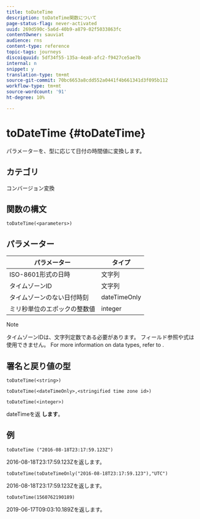```yaml
---
title: toDateTime
description: toDateTime関数について
page-status-flag: never-activated
uuid: 269d590c-5a6d-40b9-a879-02f5033863fc
contentOwner: sauviat
audience: rns
content-type: reference
topic-tags: journeys
discoiquuid: 5df34f55-135a-4ea8-afc2-f9427ce5ae7b
internal: n
snippet: y
translation-type: tm+mt
source-git-commit: 70bc6653a8cdd552a0441f4b661341d3f095b112
workflow-type: tm+mt
source-wordcount: '91'
ht-degree: 10%

---
```


# toDateTime {#toDateTime}

パラメーターを、型に応じて日付の時間値に変換します。

## カテゴリ

コンバージョン変換

## 関数の構文

`toDateTime(<parameters>)`

## パラメーター

| パラメーター | タイプ |
|-----------|------------------|
| ISO-8601形式の日時 | 文字列 |
| タイムゾーンID | 文字列 |
| タイムゾーンのない日付時刻 | dateTimeOnly |
| ミリ秒単位のエポックの整数値 | integer |

>[!NOTE]
>
>タイムゾーンIDは、文字列定数である必要があります。 フィールド参照や式は使用できません。 For more information on data types, refer to [](../expression/data-types.md).

## 署名と戻り値の型

`toDateTime(<string>)`

`toDateTime(<dateTimeOnly>,<stringified time zone id>)`

`toDateTime(<integer>)`

dateTimeを返 **します**。

<!--`toDateTime(<year>,<month>,<dayOfMonth>,<hour>,<minute>,<second>)`

Returns a date time with default time zone UTC.

`toDateTime(<year>,<month>,<dayOfMonth>)`
`toDateTime(<stringified timeZone>,<year>,<month>,<dayOfMonth>)`
`toDateTime(<timeZone>,<year>,<month>,<dayOfMonth>)`

Return a datetime where hour, minute and second set to 0.

`toDateTime(<stringified timeZone>,<year>,<month>,<dayOfMonth>,<hour>,<minute>,<second>)`
`toDateTime(<string>)`
`toDateTime(<string>,<integer>)`
`toDateTime(<stringified timeZone>,<dateTimeOnly)`

`toDateTime(<timeZone>,<integer>)`

Return a datetime.

-->

## 例

`toDateTime ("2016-08-18T23:17:59.123Z")`

2016-08-18T23:17:59.123Zを返します。

`toDateTime(toDateTimeOnly("2016-08-18T23:17:59.123"),"UTC")`

2016-08-18T23:17:59.123Zを返します。

`toDateTime(1560762190189)`

2019-06-17T09:03:10.189Zを返します。

<!--`toDateTime ("2016-08-18T23:17:59.123", "UTC")`

Returns 2016-08-18T23:17:59.123Z.

`toDateTime("Z",2016,8,18,23,17,59)`

Returns 2016-08-18T23:17:59.000Z.

`toDateTime("Z",2016,8,18)`

Returns 2016-08-18T00:00:00.000Z.-->
